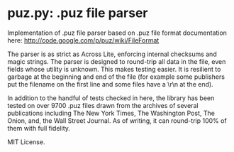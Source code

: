 puz.py: .puz file parser
=============
Implementation of .puz file parser based on .puz file format documentation here: http://code.google.com/p/puz/wiki/FileFormat

The parser is as strict as Across Lite, enforcing internal checksums and magic strings. The parser is designed to round-trip all data in the file, even fields whose utility is unknown. This makes testing easier. It is resilient to garbage at the beginning and end of the file (for example some publishers put the filename on the first line and some files have a \r\n at the end).

In addition to the handful of tests checked in here, the library has been tested on over 9700 .puz files drawn from the archives of several publications including The New York Times, The Washington Post, The Onion, and, the Wall Street Journal. As of writing, it can round-trip 100% of them with full fidelity.

MIT License.

